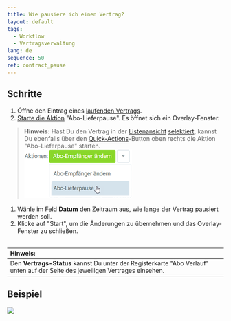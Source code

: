 ```yaml
---
title: Wie pausiere ich einen Vertrag?
layout: default
tags:
  - Workflow
  - Vertragsverwaltung
lang: de
sequence: 50
ref: contract_pause
---
```


## Schritte
1. Öffne den Eintrag eines [laufenden Vertrags](Abonnementvertrag_erfassen).
1. [Starte die Aktion](AktionStarten) "Abo-Lieferpause". Es öffnet sich ein Overlay-Fenster.
 >**Hinweis:** Hast Du den Vertrag in der [Listenansicht](Ansichten) [selektiert](AuswahlBelege), kannst Du ebenfalls über den [Quick-Actions](AktionStarten)-Button oben rechts die Aktion "Abo-Lieferpause" starten.<br>
 ![](assets/Abo_Lieferpause_button.png)

1. Wähle im Feld **Datum** den Zeitraum aus, wie lange der Vertrag pausiert werden soll.
1. Klicke auf "Start", um die Änderungen zu übernehmen und das Overlay-Fenster zu schließen.
<br><br>

| **Hinweis:** |
| :--- |
| Den **Vertrags-Status** kannst Du unter der Registerkarte "Abo Verlauf" unten auf der Seite des jeweiligen Vertrages einsehen. |

## Beispiel
![](assets/Vertrag_Lieferpause_einstellen.gif)
